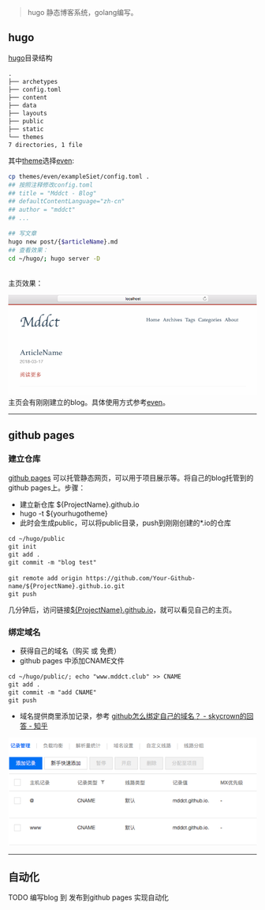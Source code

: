 > hugo 静态博客系统，golang编写。
<!--more-->


## hugo

[hugo](https://gohugo.io)目录结构
```
.
├── archetypes
├── config.toml
├── content
├── data
├── layouts
├── public
├── static
└── themes
7 directories, 1 file
```
其中[theme](https://themes.gohugo.io)选择[even](https://themes.gohugo.io/hugo-theme-even/):
```bash
cp themes/even/exampleSiet/config.toml .
## 按照注释修改config.toml
## title = "Mddct - Blog" 
## defaultContentLanguage="zh-cn"
## author = "mddct"
## ...

```
```bash
## 写文章
hugo new post/{$articleName}.md
## 查看效果：
cd ~/hugo/; hugo server -D
```
<br>
主页效果：

![效果](/articleName.png "img")
主页会有刚刚建立的blog。具体使用方式参考[even](https://themes.gohugo.io/hugo-theme-even/)。

---

## github pages
### 建立仓库
[github pages](https://pages.github.com) 可以托管静态网页，可以用于项目展示等。将自己的blog托管到的github pages上。步骤：

- 建立新仓库 ${ProjectName}.github.io
- hugo -t ${yourhugotheme} 
- 此时会生成public，可以将public目录，push到刚刚创建的*.io的仓库

```
cd ~/hugo/public
git init 
git add .
git commit -m "blog test"

git remote add origin https://github.com/Your-Github-name/${ProjectName}.github.io.git
git push
```

几分钟后，访问链接[${ProjectName}.github.io](mddct.github.io)，就可以看见自己的主页。

### 绑定域名
- 获得自己的域名（购买 或 免费）
- github pages 中添加CNAME文件 

```
cd ~/hugo/public/; echo "www.mddct.club" >> CNAME
git add .
git commit -m "add CNAME"
git push
```
- 域名提供商里添加记录，参考 [github怎么绑定自己的域名？ - skycrown的回答 - 知乎](https://www.zhihu.com/question/31377141/answer/87541858)

![添加记录](/record.png "img")


---

## 自动化
TODO 编写blog 到 发布到github pages 实现自动化
